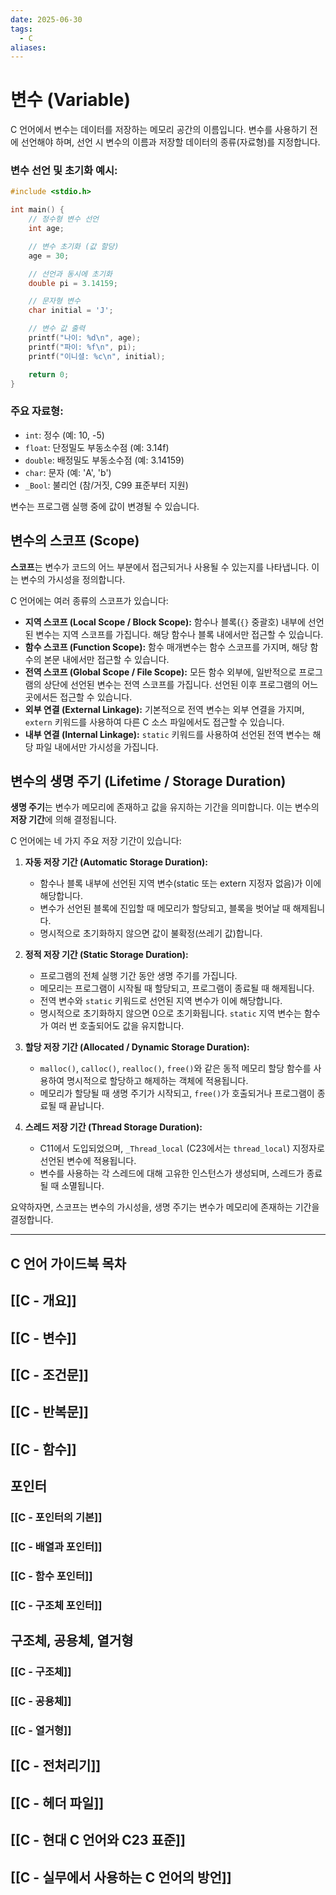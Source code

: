 ```yaml
---
date: 2025-06-30
tags:
  - C
aliases:
---
```


# 변수 (Variable)

C 언어에서 변수는 데이터를 저장하는 메모리 공간의 이름입니다. 변수를 사용하기 전에 선언해야 하며, 선언 시 변수의 이름과 저장할 데이터의 종류(자료형)를 지정합니다.

### 변수 선언 및 초기화 예시:

```c
#include <stdio.h>

int main() {
    // 정수형 변수 선언
    int age;

    // 변수 초기화 (값 할당)
    age = 30;

    // 선언과 동시에 초기화
    double pi = 3.14159;

    // 문자형 변수
    char initial = 'J';

    // 변수 값 출력
    printf("나이: %d\n", age);
    printf("파이: %f\n", pi);
    printf("이니셜: %c\n", initial);

    return 0;
}
```

### 주요 자료형:

*   `int`: 정수 (예: 10, -5)
*   `float`: 단정밀도 부동소수점 (예: 3.14f)
*   `double`: 배정밀도 부동소수점 (예: 3.14159)
*   `char`: 문자 (예: 'A', 'b')
*   `_Bool`: 불리언 (참/거짓, C99 표준부터 지원)

변수는 프로그램 실행 중에 값이 변경될 수 있습니다.

## 변수의 스코프 (Scope)

**스코프**는 변수가 코드의 어느 부분에서 접근되거나 사용될 수 있는지를 나타냅니다. 이는 변수의 가시성을 정의합니다.

C 언어에는 여러 종류의 스코프가 있습니다:

*   **지역 스코프 (Local Scope / Block Scope):** 함수나 블록(`{}` 중괄호) 내부에 선언된 변수는 지역 스코프를 가집니다. 해당 함수나 블록 내에서만 접근할 수 있습니다.
*   **함수 스코프 (Function Scope):** 함수 매개변수는 함수 스코프를 가지며, 해당 함수의 본문 내에서만 접근할 수 있습니다.
*   **전역 스코프 (Global Scope / File Scope):** 모든 함수 외부에, 일반적으로 프로그램의 상단에 선언된 변수는 전역 스코프를 가집니다. 선언된 이후 프로그램의 어느 곳에서든 접근할 수 있습니다.
*   **외부 연결 (External Linkage):** 기본적으로 전역 변수는 외부 연결을 가지며, `extern` 키워드를 사용하여 다른 C 소스 파일에서도 접근할 수 있습니다.
*   **내부 연결 (Internal Linkage):** `static` 키워드를 사용하여 선언된 전역 변수는 해당 파일 내에서만 가시성을 가집니다.

## 변수의 생명 주기 (Lifetime / Storage Duration)

**생명 주기**는 변수가 메모리에 존재하고 값을 유지하는 기간을 의미합니다. 이는 변수의 **저장 기간**에 의해 결정됩니다.

C 언어에는 네 가지 주요 저장 기간이 있습니다:

1.  **자동 저장 기간 (Automatic Storage Duration):**
    *   함수나 블록 내부에 선언된 지역 변수(static 또는 extern 지정자 없음)가 이에 해당합니다.
    *   변수가 선언된 블록에 진입할 때 메모리가 할당되고, 블록을 벗어날 때 해제됩니다.
    *   명시적으로 초기화하지 않으면 값이 불확정(쓰레기 값)합니다.

2.  **정적 저장 기간 (Static Storage Duration):**
    *   프로그램의 전체 실행 기간 동안 생명 주기를 가집니다.
    *   메모리는 프로그램이 시작될 때 할당되고, 프로그램이 종료될 때 해제됩니다.
    *   전역 변수와 `static` 키워드로 선언된 지역 변수가 이에 해당합니다.
    *   명시적으로 초기화하지 않으면 0으로 초기화됩니다. `static` 지역 변수는 함수가 여러 번 호출되어도 값을 유지합니다.

3.  **할당 저장 기간 (Allocated / Dynamic Storage Duration):**
    *   `malloc()`, `calloc()`, `realloc()`, `free()`와 같은 동적 메모리 할당 함수를 사용하여 명시적으로 할당하고 해제하는 객체에 적용됩니다.
    *   메모리가 할당될 때 생명 주기가 시작되고, `free()`가 호출되거나 프로그램이 종료될 때 끝납니다.

4.  **스레드 저장 기간 (Thread Storage Duration):**
    *   C11에서 도입되었으며, `_Thread_local` (C23에서는 `thread_local`) 지정자로 선언된 변수에 적용됩니다.
    *   변수를 사용하는 각 스레드에 대해 고유한 인스턴스가 생성되며, 스레드가 종료될 때 소멸됩니다.

요약하자면, 스코프는 변수의 가시성을, 생명 주기는 변수가 메모리에 존재하는 기간을 결정합니다.

---
## C 언어 가이드북 목차

## [[C - 개요]]

## [[C - 변수]]

## [[C - 조건문]]

## [[C - 반복문]]

## [[C - 함수]]

## 포인터
### [[C - 포인터의 기본]]
### [[C - 배열과 포인터]]
### [[C - 함수 포인터]]
### [[C - 구조체 포인터]]

## 구조체, 공용체, 열거형
### [[C - 구조체]]
### [[C - 공용체]]
### [[C - 열거형]]

## [[C - 전처리기]]

## [[C - 헤더 파일]]

## [[C - 현대 C 언어와 C23 표준]]

## [[C - 실무에서 사용하는 C 언어의 방언]]